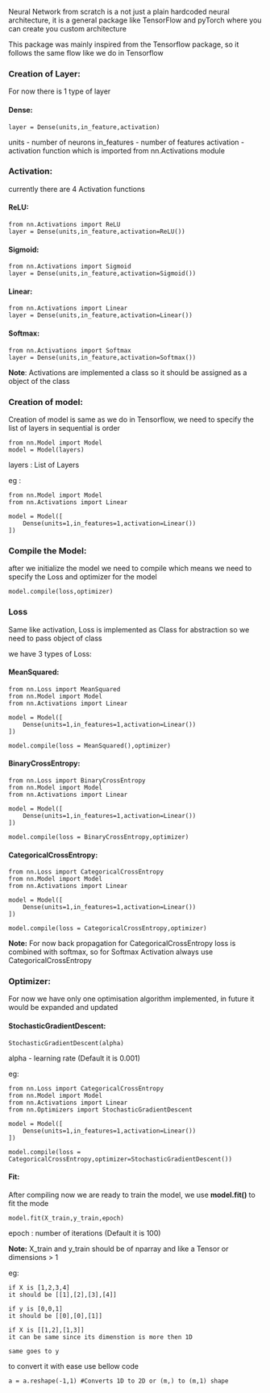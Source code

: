 Neural Network from scratch is a not just a plain hardcoded neural architecture, it is a general package like TensorFlow and pyTorch where you can create you custom architecture

This package was mainly inspired from the Tensorflow package, so it follows the same flow like we do in Tensorflow

### Creation of Layer:
For now there is  1 type of layer
#### Dense:

```python3
layer = Dense(units,in_feature,activation)
```
units - number of neurons
in_features - number of features
activation - activation function which is imported from nn.Activations module

### Activation:
currently there are 4 Activation functions

#### ReLU:
 ```python3
 from nn.Activations import ReLU
 layer = Dense(units,in_feature,activation=ReLU())
```

#### Sigmoid:
 ```python3
 from nn.Activations import Sigmoid
 layer = Dense(units,in_feature,activation=Sigmoid())
```

#### Linear:
 ```python3
 from nn.Activations import Linear
 layer = Dense(units,in_feature,activation=Linear())
```

#### Softmax:
 ```python3
 from nn.Activations import Softmax
 layer = Dense(units,in_feature,activation=Softmax())
```

**Note**: Activations are implemented a class so it should be assigned as a object of the class


### Creation of model:
Creation of model is same as we do in Tensorflow, we need to specify the list of layers in sequential is order
```python3
from nn.Model import Model
model = Model(layers)
```
layers : List of Layers

eg :
```python3
from nn.Model import Model
from nn.Activations import Linear

model = Model([
	Dense(units=1,in_features=1,activation=Linear())
])
```

### Compile the Model:
after we initialize the model we need to compile which means we need to specify the Loss and optimizer for the model

```python3
model.compile(loss,optimizer)
```

### Loss
Same like activation, Loss is implemented as Class for abstraction so we need to pass object of class

we have 3 types of Loss:
#### MeanSquared:
```python3
from nn.Loss import MeanSquared
from nn.Model import Model
from nn.Activations import Linear

model = Model([
	Dense(units=1,in_features=1,activation=Linear())
])

model.compile(loss = MeanSquared(),optimizer)

```
#### BinaryCrossEntropy:
```python3
from nn.Loss import BinaryCrossEntropy
from nn.Model import Model
from nn.Activations import Linear

model = Model([
	Dense(units=1,in_features=1,activation=Linear())
])

model.compile(loss = BinaryCrossEntropy,optimizer)
```
#### CategoricalCrossEntropy:
```python3
from nn.Loss import CategoricalCrossEntropy
from nn.Model import Model
from nn.Activations import Linear

model = Model([
	Dense(units=1,in_features=1,activation=Linear())
])

model.compile(loss = CategoricalCrossEntropy,optimizer)
```

**Note:** For now back propagation for CategoricalCrossEntropy loss  is combined with softmax, so for Softmax Activation always use CategoricalCrossEntropy

### Optimizer:
For now we have only one optimisation algorithm implemented, in future it would be expanded and updated

#### StochasticGradientDescent:
```python3
StochasticGradientDescent(alpha)
```
alpha - learning rate (Default it is 0.001)

eg:
```python3
from nn.Loss import CategoricalCrossEntropy
from nn.Model import Model
from nn.Activations import Linear
from nn.Optimizers import StochasticGradientDescent

model = Model([
	Dense(units=1,in_features=1,activation=Linear())
])

model.compile(loss = CategoricalCrossEntropy,optimizer=StochasticGradientDescent())
```

####  Fit:
After compiling now we are ready to train the model, we use **model.fit()** to fit the mode

```python3
model.fit(X_train,y_train,epoch)
```
epoch : number of iterations (Default it is 100)

**Note:**
X_train and y_train should be of nparray and like a Tensor or  dimensions > 1

eg:
```
if X is [1,2,3,4]
it should be [[1],[2],[3],[4]]

if y is [0,0,1]
it should be [[0],[0],[1]]

if X is [[1,2],[1,3]]
it can be same since its dimenstion is more then 1D

same goes to y
```

to convert it with ease use bellow code
```python3
a = a.reshape(-1,1) #Converts 1D to 2D or (m,) to (m,1) shape
```
